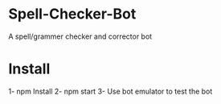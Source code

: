 # Spell-Checker-Bot
A spell/grammer checker and corrector bot


# Install
1- npm Install
2- npm start
3- Use bot emulator to test the bot
